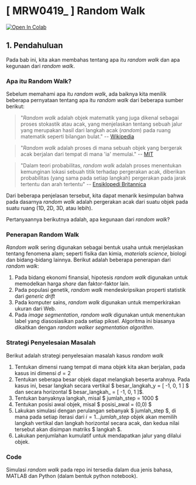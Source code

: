 # [ MRW0419_ ] Random Walk
[![Open In Colab](https://colab.research.google.com/assets/colab-badge.svg)](https://colab.research.google.com/github/dskusuma/project-MRW0419_-random-walk/blob/master/Random_Walk.ipynb)

## 1. Pendahuluan
Pada bab ini, kita akan membahas tentang apa itu *random walk* dan apa kegunaan dari *random walk*.

### Apa itu Random Walk?
Sebelum memahami apa itu *random walk*, ada baiknya kita menilik beberapa pernyataan tentang apa itu *random walk* dari beberapa sumber berikut:

>"*Random walk* adalah objek matematik yang juga dikenal sebagai proses stokastik atau acak, yang menjelaskan tentang sebuah jalur yang merupakan hasil dari langkah acak (*random*) pada ruang matematik seperti bilangan bulat." -- <a href="https://en.wikipedia.org/wiki/Random_walk">Wikipedia</a>

>"*Random walk* adalah proses di mana sebuah objek yang bergerak acak berjalan dari tempat di mana 'ia' memulai." -- <a href="https://www.mit.edu/~kardar/teaching/projects/chemotaxis(AndreaSchmidt)/random.htm">MIT</a>

>"Dalam teori probabilitas, *random walk* adalah proses menentukan kemunginan lokasi sebuah titik terhadap pergerakan acak, diberikan probabilitas (yang sama pada setiap langkah) pergerakan pada jarak tertentu dan arah tertentu" -- <a href="https://www.britannica.com/science/random-walk">Ensiklopedi Britannica</a>

Dari beberapa penjelasan tersebut, kita dapat menarik kesimpulan bahwa pada dasarnya *random walk* adalah pergerakan acak dari suatu objek pada suatu ruang (1D, 2D, 3D, atau lebih).

Pertanyaannya berikutnya adalah, apa kegunaan dari *random walk*?


### Penerapan Random Walk

*Random walk* sering digunakan sebagai bentuk usaha untuk menjelaskan tentang fenomena alam; seperti fisika dan kimia, *materials science*, biologi dan bidang-bidang lainnya. Berikut adalah beberapa penerapan dari *random walk*:

1. Pada bidang ekonomi finansial, hipotesis *random walk* digunakan untuk memodelkan harga *share* dan faktor-faktor lain.
2. Pada populasi genetik, *random walk* mendeskripsikan properti statistik dari *generic drift*
3. Pada komputer sains, *random walk* digunakan untuk memperkirakan ukuran dari Web.
4. Pada *image segmentation*, *random walk* digunakan untuk menentukan label yang diasosiasikan pada setiap piksel. Algoritma ini biasanya dikaitkan dengan *random walker segmentation algorithm*.

### Strategi Penyelesaian Masalah

Berikut adalah strategi penyelesaian masalah kasus *random walk*
1. Tentukan dimensi ruang tempat di mana objek kita akan berjalan, pada kasus ini dimensi $d = 2$
2. Tentukan seberapa besar objek dapat melangkah beserta arahnya. Pada kasus ini, besar langkah secara vertikal $ besar\_langkah\_y = [ -1, 0, 1 ] $ dan secara horizontal $ besar\_langkah\_ = [ -1, 0, 1 ]$.
3. Tentukan banyaknya langkah, misal $ jumlah\_step = 1000 $
4. Tentukan posisi awal objek, misal $ posisi\_awal = (0,0) $
5. Lakukan simulasi dengan perulangan sebanyak $ jumlah\_step $, di mana pada setiap iterasi dari $i = 1 ... jumlah\_step$ objek akan memilih langkah vertikal dan langkah horizontal secara acak, dan kedua nilai tersebut akan disimpan matriks $ langkah $.
6. Lakukan penjumlahan kumulatif untuk mendapatkan jalur yang dilalui objek.

### Code
Simulasi *random walk* pada repo ini tersedia dalam dua jenis bahasa, MATLAB dan Python (dalam bentuk python notebook).

